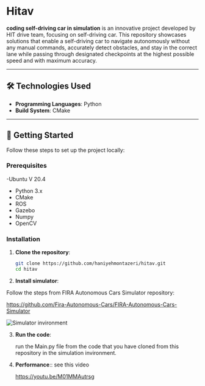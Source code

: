 # Hitav

**coding self-driving car in simulation** is an innovative project developed by HIT drive team, focusing on self-driving car. 
This repository showcases solutions that enable a self-driving car to navigate autonomously without any manual commands, accurately 
detect obstacles, and stay in the correct lane while passing through designated checkpoints at the highest possible speed and with maximum accuracy.

---

## 🛠️ Technologies Used

- **Programming Languages**: Python
- **Build System**: CMake

---

## 📖 Getting Started

Follow these steps to set up the project locally:

### Prerequisites

-Ubuntu V 20.4
- Python 3.x
- CMake
- ROS
- Gazebo
- Numpy
- OpenCV

### Installation

1. **Clone the repository**:

   ```bash
   git clone https://github.com/haniyehmontazeri/hitav.git
   cd hitav

2.  **Install simulator**:
   
   Follow the steps from FIRA Autonomous Cars Simulator repository:
   
   https://github.com/Fira-Autonomous-Cars/FIRA-Autonomous-Cars-Simulator

   ![Simulator invironment](https://github.com/haniyehmontazeri/hitav/blob/main/Simulator-invironment.jpg)


   

3. **Run the code**:

   run the Main.py file from the code that you have cloned from this repository in the simulation invironment.


4. **Performance**:: see this video

   https://youtu.be/M01MMAutrsg

